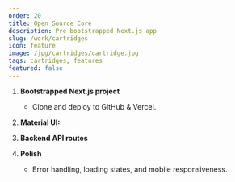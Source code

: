 ```yaml
---
order: 20
title: Open Source Core
description: Pre bootstrapped Next.js app
slug: /work/cartridges
icon: feature
image: /jpg/cartridges/cartridge.jpg
tags: cartridges, features
featured: false
---
```


1. **Bootstrapped Next.js project**

   - Clone and deploy to GitHub & Vercel.

2. **Material UI:**

3. **Backend API routes**

4. **Polish**
   - Error handling, loading states, and mobile responsiveness.
